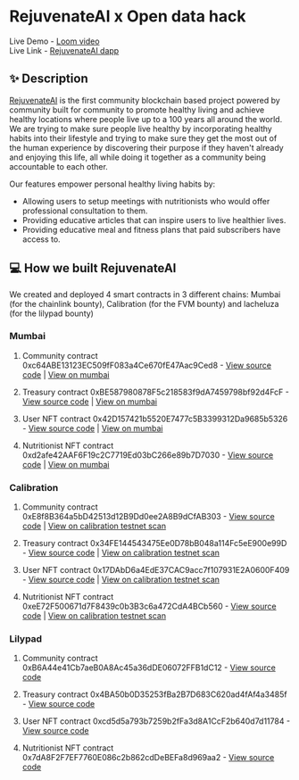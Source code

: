# RejuvenateAI x Open data hack 

Live Demo - [Loom video](https://www.loom.com/share/eca77dc62eab413284ddd31d12a7fe3a) <br />
Live Link - [RejuvenateAI dapp](https://rejuvenate-ai.netlify.app/) <br />

## ✨ Description

[RejuvenateAI](https://rejuvenate-ai.netlify.app/) is the first community blockchain based project powered by community built for community to promote healthy living and achieve  healthy locations where people live up to a 100 years all around the world. We are trying to make sure people live healthy by incorporating healthy habits into their lifestyle and trying to make sure they get the most out of the human experience by discovering their purpose if they haven't already and enjoying this life, all while doing it together as a community being accountable to each other.

Our features empower personal healthy living habits by:

- Allowing users to setup meetings with nutritionists who would offer professional consultation to them.
- Providing educative articles that can inspire users to live healthier lives.
- Providing educative meal and fitness plans that paid subscribers have access to.

## 💻 How we built RejuvenateAI

We created and deployed 4 smart contracts in 3 different chains: Mumbai (for the chainlink bounty), Calibration (for the FVM bounty) and lacheluza (for the lilypad bounty)

### Mumbai

1. Community contract 0xc64ABE13123EC509fF083a4Ce670fE47Aac9Ced8 - [View source code](https://github.com/open-data-hack/smart-contracts/blob/main/contracts/CommunityChainlink.sol) | [View on mumbai](https://mumbai.polygonscan.com/address/0xc64ABE13123EC509fF083a4Ce670fE47Aac9Ced8)

2. Treasury contract 0xBE587980878F5c218583f9dA7459798bf92d4FcF - [View source code](https://github.com/open-data-hack/smart-contracts/blob/main/contracts/Treasury.sol) | [View on mumbai](https://mumbai.polygonscan.com/address/0xBE587980878F5c218583f9dA7459798bf92d4FcF)

3. User NFT contract 0x42D157421b5520E7477c5B3399312Da9685b5326 - [View source code](https://github.com/open-data-hack/smart-contracts/blob/main/contracts/UserNFT.sol) | [View on mumbai](https://mumbai.polygonscan.com/address/0x42D157421b5520E7477c5B3399312Da9685b5326)

4. Nutritionist NFT contract 0xd2afe42AAF6F19c2C7719Ed03bC266e89b7D7030 - [View source code](https://github.com/open-data-hack/smart-contracts/blob/main/contracts/NutritionistNFT.sol) | [View on mumbai](https://mumbai.polygonscan.com/address/0xd2afe42AAF6F19c2C7719Ed03bC266e89b7D7030)



### Calibration

1. Community contract 0xE8f8B364a5bD42513d12B9Dd0ee2A8B9dCfAB303 - [View source code](https://github.com/open-data-hack/smart-contracts/blob/main/contracts/CommunityFVM.sol) | [View on calibration testnet scan](https://calibration.filscan.io/en/address/0xE8f8B364a5bD42513d12B9Dd0ee2A8B9dCfAB303/)

2. Treasury contract 0x34FE144543475Ee0D78bB048a114Fc5eE900e99D - [View source code](https://github.com/open-data-hack/smart-contracts/blob/main/contracts/Treasury.sol) | [View on calibration testnet scan](https://calibration.filscan.io/en/address/0x34FE144543475Ee0D78bB048a114Fc5eE900e99D)

3. User NFT contract 0x17DAbD6a4EdE37CAC9acc7f107931E2A0600F409 - [View source code](https://github.com/open-data-hack/smart-contracts/blob/main/contracts/UserNFT.sol) | [View on calibration testnet scan](https://calibration.filscan.io/en/address/0x17DAbD6a4EdE37CAC9acc7f107931E2A0600F409)

4. Nutritionist NFT contract 0xeE72F500671d7F8439c0b3B3c6a472CdA4BCb560 - [View source code](https://github.com/open-data-hack/smart-contracts/blob/main/contracts/NutritionistNFT.sol) | [View on calibration testnet scan](https://calibration.filscan.io/en/address/0xeE72F500671d7F8439c0b3B3c6a472CdA4BCb560)



### Lilypad

1. Community contract 0xB6A44e41Cb7aeB0A8Ac45a36dDE06072FFB1dC12 - [View source code](https://github.com/open-data-hack/smart-contracts/blob/main/contracts/CommunityLilypad.sol) 

2. Treasury contract 0x4BA50b0D35253fBa2B7D683C620ad4fAf4a3485f - [View source code](https://github.com/open-data-hack/smart-contracts/blob/main/contracts/Treasury.sol)

3. User NFT contract 0xcd5d5a793b7259b2fFa3d8A1CcF2b640d7d11784 - [View source code](https://github.com/open-data-hack/smart-contracts/blob/main/contracts/UserNFT.sol) 

4. Nutritionist NFT contract 0x7dA8F2F7EF7760E086c2b862cdDeBEFa8d969aa2 - [View source code](https://github.com/open-data-hack/smart-contracts/blob/main/contracts/NutritionistNFT.sol)


